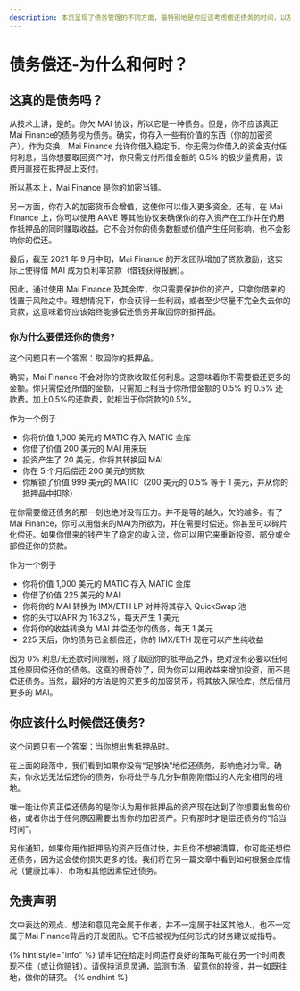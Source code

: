 ```yaml
---
description: 本页呈现了债务管理的不同方面，最特别地是你应该考虑偿还债务的时间，以及你应该偿还债务的原因。
---
```


# 债务偿还-为什么和何时？

## **这真的是债务吗？**

从技术上讲，是的。你欠 MAI 协议，所以它是一种债务。但是，你不应该真正Mai Finance的债务视为债务。确实，你存入一些有价值的东西（你的加密资产），作为交换，Mai Finance 允许你借入稳定币。你无需为你借入的资金支付任何利息，当你想要取回资产时，你只需支付所借金额的 0.5% 的极少量费用，该费用直接在抵押品上支付。

所以基本上，Mai Finance 是你的加密当铺。

另一方面，你存入的加密货币会增值，这使你可以借入更多资金。还有，在 Mai Finance 上，你可以使用 AAVE 等其他协议来确保你的存入资产在工作并在仍用作抵押品的同时赚取收益，它不会对你的债务数额或价值产生任何影响，也不会影响你的偿还。

最后，截至 2021 年 9 月中旬，Mai Finance 的开发团队增加了贷款激励，这实际上使得借 MAI 成为负利率贷款（借钱获得报酬）。

因此，通过使用 Mai Finance 及其金库，你只需要保护你的资产，只拿你借来的钱置于风险之中。理想情况下，你会获得一些利润，或者至少尽量不完全失去你的贷款，这意味着你应该始终能够偿还债务并取回你的抵押品。

### **你为什么要偿还你的债务?**

这个问题只有一个答案：取回你的抵押品。

确实，Mai Finance 不会对你的贷款收取任何利息。这意味着你不需要偿还更多的金额。你只需偿还所借的金额，只需加上相当于你所借金额的 0.5% 的 0.5% 还款费。加上0.5%的还款费，就相当于你贷款的0.5%。

作为一个例子

* 你将价值 1,000 美元的 MATIC 存入 MATIC 金库
* 你借了价值 200 美元的 MAI 用来玩
* 投资产生了 20 美元，你将其转换回 MAI
* 你在 5 个月后偿还 200 美元的贷款
* 你解锁了价值 999 美元的 MATIC（200 美元的 0.5% 等于 1 美元，并从你的抵押品中扣除）

在你需要偿还债务的那一刻也绝对没有压力。并不是等的越久，欠的越多。有了Mai Finance，你可以用借来的MAI为所欲为，并在需要时偿还。你甚至可以碎片化偿还。如果你借来的钱产生了稳定的收入流，你可以用它来重新投资、部分或全部偿还你的贷款。

作为一个例子

* 你将价值 1,000 美元的 MATIC 存入 MATIC 金库
* 你借了价值 225 美元的 MAI
* 你将你的 MAI 转换为 IMX/ETH LP 对并将其存入 QuickSwap 池
* 你的头寸以APR 为 163.2%，每天产生 1 美元
* 你将你的收益转换为 MAI 并偿还你的债务，每天 1 美元
* 225 天后，你的债务已全额偿还，你的 IMX/ETH 现在可以产生纯收益

因为 0% 利息/无还款时间限制，除了取回你的抵押品之外，绝对没有必要以任何其他原因偿还你的债务。这真的很奇妙了，因为你可以用收益来增加投资，而不是偿还债务。当然，最好的方法是购买更多的加密货币，将其放入保险库，然后借用更多的 MAI。

## **你应该什么时候偿还债务?**

这个问题只有一个答案：当你想出售抵押品时。

在上面的段落中，我们看到如果你没有“足够快”地偿还债务，影响绝对为零。确实，你永远无法偿还你的债务，你将处于与几分钟前刚刚借过的人完全相同的境地。

唯一能让你真正偿还债务的是你认为用作抵押品的资产现在达到了你想要出售的价格，或者你出于任何原因需要出售你的加密资产。只有那时才是偿还债务的“恰当时间”。

另作通知，如果你用作抵押品的资产贬值过快，并且你不想被清算，你可能还想偿还债务，因为这会使你损失更多的钱。我们将在另一篇文章中看到如何根据金库情况（健康比率）、市场和其他因素偿还债务。

## 免责声明

文中表达的观点、想法和意见完全属于作者，并不一定属于社区其他人，也不一定属于Mai Finance背后的开发团队。它不应被视为任何形式的财务建议或指导。

{% hint style="info" %}
请牢记在给定时间运行良好的策略可能在另一个时间表现不佳（或让你赔钱）。请保持消息灵通，监测市场，留意你的投资，并一如既往地，做你的研究。
{% endhint %}
